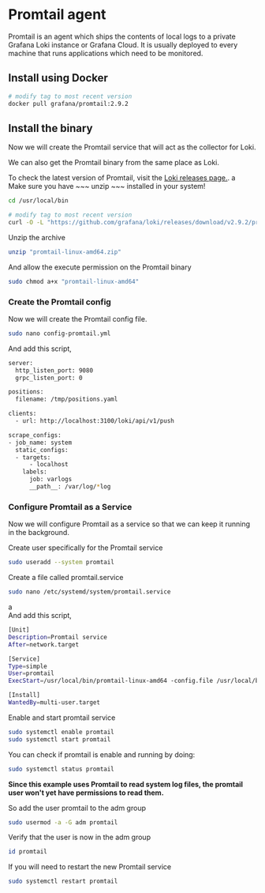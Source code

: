 # Promtail agent


Promtail is an agent which ships the contents of local logs to a private Grafana Loki instance or Grafana Cloud. It is usually deployed to every machine that runs applications which need to be monitored.

## Install using Docker

~~~bash
# modify tag to most recent version
docker pull grafana/promtail:2.9.2
~~~



## Install the binary

Now we will create the Promtail service that will act as the collector for Loki.

We can also get the Promtail binary from the same place as Loki.

To check the latest version of Promtail, visit the [Loki releases page.](https://github.com/grafana/loki/releases/). a\
Make sure you have ~~~ unzip ~~~ installed in your system!

~~~bash
cd /usr/local/bin
~~~


~~~bash
# modify tag to most recent version
curl -O -L "https://github.com/grafana/loki/releases/download/v2.9.2/promtail-linux-amd64.zip"
~~~

Unzip the archive

~~~bash
unzip "promtail-linux-amd64.zip"
~~~

And allow the execute permission on the Promtail binary

~~~bash
sudo chmod a+x "promtail-linux-amd64"
~~~

### Create the Promtail config

Now we will create the Promtail config file.

~~~bash
sudo nano config-promtail.yml
~~~

And add this script,

~~~bash
server:
  http_listen_port: 9080
  grpc_listen_port: 0

positions:
  filename: /tmp/positions.yaml

clients:
  - url: http://localhost:3100/loki/api/v1/push

scrape_configs:
- job_name: system
  static_configs:
  - targets:
      - localhost
    labels:
      job: varlogs
      __path__: /var/log/*log
~~~

### Configure Promtail as a Service

Now we will configure Promtail as a service so that we can keep it running in the background.

Create user specifically for the Promtail service


~~~bash
sudo useradd --system promtail
~~~

Create a file called promtail.service

~~~bash
sudo nano /etc/systemd/system/promtail.service
~~~

a\
And add this script,

~~~bash
[Unit]
Description=Promtail service
After=network.target

[Service]
Type=simple
User=promtail
ExecStart=/usr/local/bin/promtail-linux-amd64 -config.file /usr/local/bin/config-promtail.yml

[Install]
WantedBy=multi-user.target
~~~

Enable and start promtail service

~~~bash
sudo systemctl enable promtail 
sudo systemctl start promtail 
~~~

You can check if promtail  is enable and running by doing:

~~~bash
sudo systemctl status promtail
~~~

**Since this example uses Promtail to read system log files, the promtail user won't yet have permissions to read them.**


So add the user promtail to the adm group


~~~bash
sudo usermod -a -G adm promtail
~~~

Verify that the user is now in the adm group

~~~bash
id promtail
~~~


If you will need to restart the new Promtail service


~~~bash
sudo systemctl restart promtail
~~~



